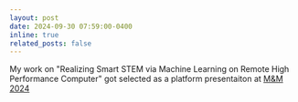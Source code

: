 ```yaml
---
layout: post
date: 2024-09-30 07:59:00-0400
inline: true
related_posts: false
---
```


My work on "Realizing Smart STEM via Machine Learning on Remote High Performance Computer" got selected as a platform presentaiton at [M&M 2024](https://mmconference.microscopy.org/)